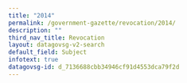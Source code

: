 ```yaml
---
title: "2014"
permalink: /government-gazette/revocation/2014/
description: ""
third_nav_title: Revocation
layout: datagovsg-v2-search
default_field: Subject
infotext: true
datagovsg-id: d_7136688cbb34946cf91d4553dca79f2d
---
```

